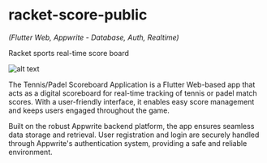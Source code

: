 # racket-score-public
_(Flutter Web, Appwrite - Database, Auth, Realtime)_

Racket sports real-time score board

![alt text](https://cloud.appwrite.io/v1/storage/buckets/thumbnails/files/648a6e5078c39b0aca25/preview?width=1280&output=webp&project=builtWithAppwrite)

The Tennis/Padel Scoreboard Application is a Flutter Web-based app that acts as a digital scoreboard for real-time tracking of tennis or padel match scores. With a user-friendly interface, it enables easy score management and keeps users engaged throughout the game.

Built on the robust Appwrite backend platform, the app ensures seamless data storage and retrieval. User registration and login are securely handled through Appwrite's authentication system, providing a safe and reliable environment.

